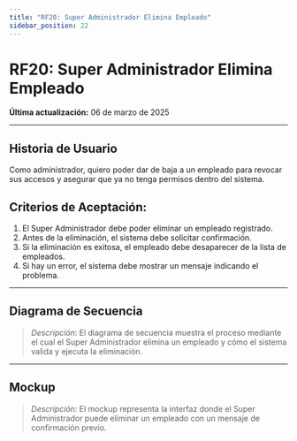 ```yaml
---
title: "RF20: Super Administrador Elimina Empleado"
sidebar_position: 22
---
```


# RF20: Super Administrador Elimina Empleado

**Última actualización:** 06 de marzo de 2025

---

## Historia de Usuario

Como administrador, quiero poder dar de baja a un empleado para revocar sus accesos y asegurar que ya no tenga permisos dentro del sistema.

## **Criterios de Aceptación:**

1. El Super Administrador debe poder eliminar un empleado registrado.
2. Antes de la eliminación, el sistema debe solicitar confirmación.
3. Si la eliminación es exitosa, el empleado debe desaparecer de la lista de empleados.
4. Si hay un error, el sistema debe mostrar un mensaje indicando el problema.

---

## **Diagrama de Secuencia**

> _Descripción_: El diagrama de secuencia muestra el proceso mediante el cual el Super Administrador elimina un empleado y cómo el sistema valida y ejecuta la eliminación.

---

## **Mockup**

> _Descripción_: El mockup representa la interfaz donde el Super Administrador puede eliminar un empleado con un mensaje de confirmación previo.
